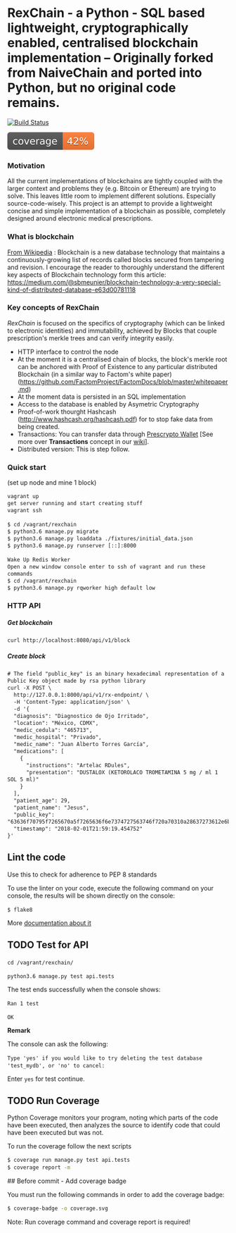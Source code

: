 
# RexChain - a Python - SQL based lightweight, cryptographically enabled, centralised blockchain implementation – Originally forked from NaiveChain and ported into Python, but no original code remains.

[![Build Status](https://travis-ci.org/Prescrypto/RexChain.svg?branch=master)](https://travis-ci.org/Prescrypto/RexChain)


![Rexchain Coverage Report](./rexchain/coverage.svg)


### Motivation
All the current implementations of blockchains are tightly coupled with the larger context and problems they (e.g. Bitcoin or Ethereum) are trying to solve. This leaves little room to implement different solutions. Especially source-code-wisely. This project is an attempt to provide a lightweight concise and simple implementation of a blockchain as possible, completely designed around electronic medical prescriptions.


### What is blockchain
[From Wikipedia](https://en.wikipedia.org/wiki/Blockchain_(database)) : Blockchain is a new database technology that maintains a continuously-growing list of records called blocks secured from tampering and revision. I encourage the reader to thoroughly understand the different key aspects of Blockchain technology form this article: https://medium.com/@sbmeunier/blockchain-technology-a-very-special-kind-of-distributed-database-e63d00781118


### Key concepts of RexChain
 *RexChain* is focused on the specifics of cryptography (which can be linked to electronic identities) and immutability, achieved by Blocks that couple prescription's merkle trees and can verify integrity easily.
* HTTP interface to control the node
* At the moment it is a centralised chain of blocks, the block's merkle root can be anchored with Proof of Existence to any particular distributed Blockchain (in a similar way to Factom's white paper) (https://github.com/FactomProject/FactomDocs/blob/master/whitepaper.md)
* At the moment data is persisted in an SQL implementation
* Access to the database is enabled by Asymetric Cryptography
* Proof-of-work thourght Hashcash (http://www.hashcash.org/hashcash.pdf) for to stop fake data from being created.
* Transactions: You can transfer data through [Prescrypto Wallet](https://prescrypto.github.io/wallet/deploy/feature_rexchain_wallet/) [See more over __Transactions__ concept in our [wiki](https://github.com/Prescrypto/RexChain/wiki/Transacciones)].
* Distributed version: This is step follow.

### Quick start
(set up node and mine 1 block)
```
vagrant up
get server running and start creating stuff
vagrant ssh

$ cd /vagrant/rexchain
$ python3.6 manage.py migrate
$ python3.6 manage.py loaddata ./fixtures/initial_data.json
$ python3.6 manage.py runserver [::]:8000

Wake Up Redis Worker
Open a new window console enter to ssh of vagrant and run these commands
$ cd /vagrant/rexchain
$ python3.6 manage.py rqworker high default low
```


### HTTP API
##### Get blockchain
```
curl http://localhost:8080/api/v1/block
```
##### Create block
```
# The field "public_key" is an binary hexadecimal representation of a Public Key object made by rsa python library
curl -X POST \
  http://127.0.0.1:8000/api/v1/rx-endpoint/ \
  -H 'Content-Type: application/json' \
  -d '{
  "diagnosis": "Diagnostico de Ojo Irritado",
  "location": "México, CDMX",
  "medic_cedula": "465713",
  "medic_hospital": "Privado",
  "medic_name": "Juan Alberto Torres García",
  "medications": [
    {
      "instructions": "Artelac RDules",
      "presentation": "DUSTALOX (KETOROLACO TROMETAMINA 5 mg / ml 1 SOL 5 ml)"
    }
  ],
  "patient_age": 29,
  "patient_name": "Jesus",
  "public_key": "63636f70795f7265670a5f7265636f6e7374727563746f720a70310a28637273612e6b65790a5075626c69634b65790a70320a635f5f6275696c74696e5f5f0a6f626a6563740a70330a4e745270340a284c373435313530383630343332393237323237393336343532383430323735313630383337373839333331383033363932383838383034323630323635393130383336383335353931353533323533343238353732343832333830373537333939343637313337383133363633313537303432363933373330313136353533373433333638333830333634393839383937363238373033343934394c0a4936353533370a74622e",
  "timestamp": "2018-02-01T21:59:19.454752"
}'

```

## Lint the code

Use this to check for adherence to PEP 8 standards

To use the linter on your code, execute the following command on your console, the results will be shown directly on the console:

`$ flake8`

More [documentation about it](http://flake8.pycqa.org/en/latest/)

## TODO Test for API

`cd /vagrant/rexchain/`

`python3.6 manage.py test api.tests`

The test ends successfully when the console shows:

`Ran 1 test`

`OK`

__Remark__

The console can ask the following:

`Type 'yes' if you would like to try deleting the test database 'test_mydb', or 'no' to cancel:`

Enter `yes` for test continue.

## TODO Run Coverage

Python Coverage monitors your program, noting which parts of the code have been executed, then analyzes the source to identify code that could have been executed but was not.

To run the coverage follow the next scripts

```bash
$ coverage run manage.py test api.tests
$ coverage report -m
```

## Before commit -  Add coverage badge

You must run the following commands in order to add the coverage badge:

```bash
$ coverage-badge -o coverage.svg
```

Note: Run coverage command and coverage report is required!
